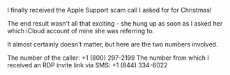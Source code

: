 I finally received the Apple Support scam call I asked for for Christmas! 

The end result wasn't all that exciting - she hung up as soon as I asked her which iCloud account of mine she was referring to.

It almost certainly doesn't matter, but here are the two numbers involved.

The number of the caller: +1 (800) 297-2199
The number from which I received an RDP invite link via SMS: +1 (844) 334-6022